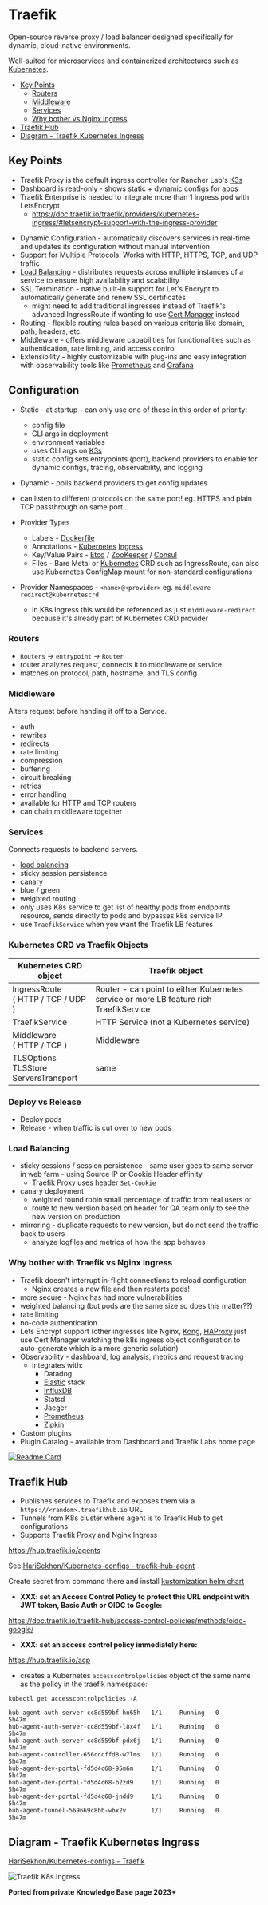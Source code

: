 # Traefik

Open-source reverse proxy / load balancer designed specifically for dynamic, cloud-native environments.

Well-suited for microservices and containerized architectures such as [Kubernetes](kubernetes.md).

<!-- INDEX_START -->

- [Key Points](#key-points)
  - [Routers](#routers)
  - [Middleware](#middleware)
  - [Services](#services)
  - [Why bother vs Nginx ingress](#why-bother-vs-nginx-ingress)
- [Traefik Hub](#traefik-hub)
- [Diagram - Traefik Kubernetes Ingress](#diagram---traefik-kubernetes-ingress)

<!-- INDEX_END -->

## Key Points

- Traefik Proxy is the default ingress controller for Rancher Lab's [K3s](k3s.md)
- Dashboard is read-only - shows static + dynamic configs for apps
- Traefik Enterprise is needed to integrate more than 1 ingress pod with LetsEncrypt
  - <https://doc.traefik.io/traefik/providers/kubernetes-ingress/#letsencrypt-support-with-the-ingress-provider>

<!-- -->

- Dynamic Configuration - automatically discovers services in real-time and updates its configuration without manual
  intervention
- Support for Multiple Protocols: Works with HTTP, HTTPS, TCP, and UDP traffic
- [Load Balancing](load-balancing.md) - distributes requests across multiple instances of a service to ensure
  high availability and scalability
- SSL Termination - native built-in support for Let's Encrypt to automatically generate and renew SSL certificates
  - might need to add traditional ingresses instead of Traefik's advanced IngressRoute if wanting to use
    [Cert Manager](kubernetes-production-ready-checklist.md#automatic-ssl---cert-manager) instead
- Routing - flexible routing rules based on various criteria like domain, path, headers, etc.
- Middleware - offers middleware capabilities for functionalities such as authentication, rate limiting, and access
  control
- Extensibility - highly customizable with plug-ins and easy integration with observability tools like
  [Prometheus](prometheus.md) and [Grafana](grafana.md)

## Configuration

- Static - at startup - can only use one of these in this order of priority:
  - config file
  - CLI args in deployment
  - environment variables
  - uses CLI args on [K3s](k3s.md)
  - static config sets entrypoints (port), backend providers to enable for dynamic configs, tracing, observability, and
    logging
- Dynamic - polls backend providers to get config updates

- can listen to different protocols on the same port! eg. HTTPS and plain TCP passthrough on same port...
- Provider Types
  - Labels - [Dockerfile](dockerfile.md)
  - Annotations - [Kubernetes](kubernetes.md)
    [Ingress](https://github.com/HariSekhon/Kubernetes-configs/blob/master/ingress.yaml)
  - Key/Value Pairs - [Etcd](etcd.md) / [ZooKeeper](zookeeper.md) / [Consul](consul.md)
  - Files - Bare Metal or [Kubernetes](kubernetes.md) CRD such as IngressRoute, can also use Kubernetes ConfigMap mount
    for non-standard configurations

- Provider Namespaces - `<name>@<provider>` eg. `middleware-redirect@kubernetescrd`
  - in K8s Ingress this would be referenced as just `middleware-redirect`
  because it's already part of Kubernetes CRD provider

### Routers

- `Routers` -> `entrypoint` -> `Router`
- router analyzes request, connects it to middleware or service
- matches on protocol, path, hostname, and TLS config

### Middleware

Alters request before handing it off to a Service.

- auth
- rewrites
- redirects
- rate limiting
- compression
- buffering
- circuit breaking
- retries
- error handling
- available for HTTP and TCP routers
- can chain middleware together

### Services

Connects requests to backend servers.

- [load balancing](load-balancing.md)
- sticky session persistence
- canary
- blue / green
- weighted routing
- only uses K8s service to get list of healthy pods from endpoints resource, sends directly to pods and bypasses k8s
  service IP
- use `TraefikService` when you want the Traefik LB features

### Kubernetes CRD vs Traefik Objects

| Kubernetes CRD object                      | Traefik object                                                                         |
|--------------------------------------------|----------------------------------------------------------------------------------------|
| IngressRoute<br>( HTTP / TCP / UDP )       | Router - can point to either Kubernetes service or more LB feature rich TraefikService |
| TraefikService                             | HTTP Service (not a Kubernetes service)                                                |
| Middleware<br>( HTTP / TCP )               | Middleware                                                                             |
| TLSOptions<br>TLSStore<br>ServersTransport | same                                                                                   |

### Deploy vs Release

- Deploy pods
- Release - when traffic is cut over to new pods

### Load Balancing

- sticky sessions / session persistence - same user goes to same server in web farm - using Source IP or Cookie Header
  affinity
  - Traefik Proxy uses header `Set-Cookie`
- canary deployment
  - weighted round robin small percentage of traffic from real users
    or
  - route to new version based on header for QA team only to see the new version on production
- mirroring - duplicate requests to new version, but do not send the traffic back to users
  - analyze logfiles and metrics of how the app behaves

### Why bother with Traefik vs Nginx ingress

- Traefik doesn't interrupt in-flight connections to reload configuration
  - Nginx creates a new file and then restarts pods!
- more secure - Nginx has had more vulnerabilities
- weighted balancing (but pods are the same size so does this matter??)
- rate limiting
- no-code authentication
- Lets Encrypt support (other ingresses like Nginx, [Kong](kong.md), [HAProxy](haproxy.md) just use Cert Manager
  watching the k8s ingress object configuration to auto-generate which is a more generic solution)
- Observability - dashboard, log analysis, metrics and request tracing
  - integrates with:
    - Datadog
    - [Elastic](elasticsearch.md) stack
    - [InfluxDB](influxdb.md)
    - Statsd
    - Jaeger
    - [Prometheus](prometheus.md)
    - Zipkin
- Custom plugins
- Plugin Catalog - available from Dashboard and Traefik Labs home page

[![Readme Card](https://github-readme-stats.vercel.app/api/pin/?username=HariSekhon&repo=Kubernetes-configs&theme=ambient_gradient&description_lines_count=3)](https://github.com/HariSekhon/Kubernetes-configs)

## Traefik Hub

- Publishes services to Traefik and exposes them via a `https://<random>.traefikhub.io` URL
- Tunnels from K8s cluster where agent is to Traefik Hub to get configurations
- Supports Traefik Proxy and Nginx Ingress

<https://hub.traefik.io/agents>

See [HariSekhon/Kubernetes-configs - traefik-hub-agent](https://github.com/HariSekhon/Kubernetes-configs/tree/master/traefik-hub-agent)

Create secret from command there and install
[kustomization helm chart](https://github.com/HariSekhon/Kubernetes-configs/tree/master/traefik-hub-agent)

- **XXX: set an Access Control Policy to protect this URL endpoint with JWT token, Basic Auth or OIDC to Google:**

<https://doc.traefik.io/traefik-hub/access-control-policies/methods/oidc-google/>

- **XXX: set an access control policy immediately here:**

<https://hub.traefik.io/acp>

- creates a Kubernetes `accesscontrolpolicies` object of the same name as the policy in the traefik namespace:

```shell
kubectl get accesscontrolpolicies -A
```

```text
hub-agent-auth-server-cc8d559bf-hn65h   1/1     Running   0          5h47m
hub-agent-auth-server-cc8d559bf-l8x4f   1/1     Running   0          5h47m
hub-agent-auth-server-cc8d559bf-pdx6j   1/1     Running   0          5h47m
hub-agent-controller-656cccffd8-w7lms   1/1     Running   0          5h47m
hub-agent-dev-portal-fd5d4c68-95m6m     1/1     Running   0          5h47m
hub-agent-dev-portal-fd5d4c68-b2zd9     1/1     Running   0          5h47m
hub-agent-dev-portal-fd5d4c68-jndd9     1/1     Running   0          5h47m
hub-agent-tunnel-569669c8bb-wbx2v       1/1     Running   0          5h47m
```

## Diagram - Traefik Kubernetes Ingress

[HariSekhon/Kubernetes-configs - Traefik](https://github.com/HariSekhon/Kubernetes-configs/tree/master/traefik)

![Traefik K8s Ingress](https://raw.githubusercontent.com/HariSekhon/Diagrams-as-Code/master/images/kubernetes_traefik_ingress_gke.svg)

**Ported from private Knowledge Base page 2023+**
